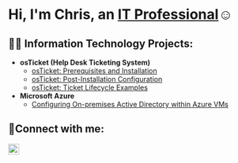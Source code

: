 <h1>Hi, I'm Chris, an <a href="https://linkedin.com/in/christopher-mcclendon-ii-7a4a76289">IT Professional</a>☺</h1>

<h2>👨‍💻 Information Technology Projects:</h2>

- <b>osTicket (Help Desk Ticketing System)</b>
  - [osTicket: Prerequisites and Installation](https://github.com/Chrismcclendon0/osticket-prereqs)
  - [osTicket: Post-Installation Configuration](https://github.com/Chrismcclendon0/post-install-config)
  - [osTicket: Ticket Lifecycle Examples](https://github.com/Chrismcclendon0/ticket-lifecycle)
- <b>Microsoft Azure</b>
  - [Configuring On-premises Active Directory within Azure VMs](https://github.com/Chrismcclendon0/configure-ad)


<h2>🤳Connect with me:</h2>

 [<img align="left" alt="christopher-mcclendon-ii-7a4a76289/ | LinkedIn" width="22px" src="https://cdn.jsdelivr.net/npm/simple-icons@v3/icons/linkedin.svg" />][linkedin]

[linkedin]: https://linkedin.com/in/christopher-mcclendon-ii-7a4a76289/
